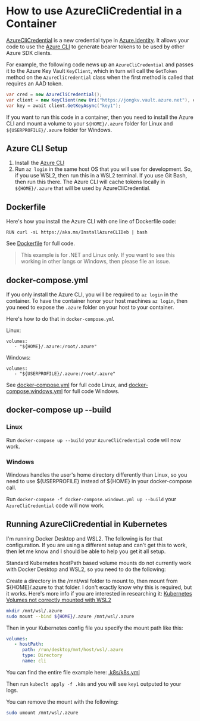 # How to use AzureCliCredential in a Container

[AzureCliCredential](https://github.com/Azure/azure-sdk-for-net/blob/master/sdk/identity/Azure.Identity/src/AzureCliCredential.cs) is a new credential type in [Azure.Identity](https://github.com/Azure/azure-sdk-for-net/tree/master/sdk/identity/Azure.Identity).  It allows your code to use the [Azure CLI](https://aka.ms/azcliget) to generate bearer tokens to be used by other Azure SDK clients.

For example, the following code news up an `AzureCliCredential` and passes it to the Azure Key Vault `KeyClient`, which in turn will call the `GetToken` method on the `AzureCliCredential` class when the first method is called that requires an AAD token.

```csharp
var cred = new AzureCliCredential();
var client = new KeyClient(new Uri("https://jongkv.vault.azure.net"), cred);
var key = await client.GetKeyAsync("key1");
```

If you want to run this code in a container, then you need to install the Azure CLI and mount a volume to your `${HOME}/.azure` folder for Linux and `${USERPROFILE}/.azure` folder for Windows.

## Azure CLI Setup

1. Install the [Azure CLI](https://aka.ms/azcliget)
2. Run `az login` in the same host OS that you will use for development.  So, if you use WSL2, then run this in a WSL2 terminal. If you use Git Bash, then run this there. The Azure CLI will cache tokens locally in `${HOME}/.azure` that will be used by AzureCliCredential.

## Dockerfile
Here's how you install the Azure CLI with one line of Dockerfile code:

`RUN curl -sL https://aka.ms/InstallAzureCLIDeb | bash`

See [Dockerfile](src/net/Dockerfile) for full code.

> This example is for .NET and Linux only.  If you want to see this working in other langs or Windows, then please file an issue.

## docker-compose.yml

If you only install the Azure CLI, you will be required to `az login` in the container.  To have the container honor your host machines `az login`, then you need to expose the `.azure` folder on your host to your container.

Here's how to do that in `docker-compose.yml`

Linux:
```
volumes: 
   - "${HOME}/.azure:/root/.azure"
```

Windows:
```
volumes: 
   - "${USERPROFILE}/.azure:/root/.azure"
```

See [docker-compose.yml](src/net/docker-compose.yml) for full code Linux, and [docker-compose.windows.yml](src/net/docker-compose.windows.yml) for full code Windows.


## docker-compose up --build

### Linux
Run `docker-compose up --build` your `AzureCliCredential` code will now work.

### Windows
Windows handles the user's home directory differently than Linux, so you need to use ${USERPROFILE} instead of ${HOME} in your docker-compose call.

Run `docker-compose -f docker-compose.windows.yml up --build` your `AzureCliCredential` code will now work.


## Running AzureCliCredential in Kubernetes

I'm running Docker Desktop and WSL2. The following is for that configuration. If you are using a different setup and can't get this to work, then let me know and I should be able to help you get it all setup.

Standard Kubernetes hostPath based volume mounts do not currently work with Docker Desktop and WSL2, so you need to do the following:

Create a directory in the /mnt/wsl folder to mount to, then mount from ${HOME}/.azure to that folder.  I don't exactly know why this is required, but it works.  Here's more info if you are interested in researching it: [Kubernetes Volumes not correctly mounted with WSL2](https://github.com/docker/for-win/issues/5325#issuecomment-645859528)

```bash
mkdir /mnt/wsl/.azure
sudo mount --bind ${HOME}/.azure /mnt/wsl/.azure
```

Then in your Kubernetes config file you specify the mount path like this:

```yaml
volumes:
   - hostPath:
      path: /run/desktop/mnt/host/wsl/.azure
      type: Directory
      name: cli
```

You can find the entire file example here: [.k8s/k8s.yml](src/net/.k8s/k8s.yml)

Then run `kubeclt apply -f .k8s` and you will see `key1` outputed to your logs.

You can remove the mount with the following:

```bash
sudo umount /mnt/wsl/.azure
```